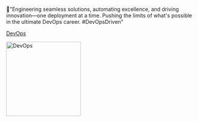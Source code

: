 🚀"Engineering seamless solutions, automating excellence, and driving innovation—one deployment at a time. Pushing the limits of what's possible in the ultimate DevOps career. #DevOpsDriven"

[DevOps](github.com/user-attachments/assets/463a2291-bcbf-401e-81af-e40d743a8750)

<a href="https://abelketema.com/">
  <img src="https://github.com/user-attachments/assets/463a2291-bcbf-401e-81af-e40d743a8750" alt="DevOps" width="200" height="200">
</a>




